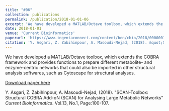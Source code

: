 ```yaml
---
title: "#06"
collection: publications
permalink: /publication/2018-01-01-06
excerpt: 'We have developed a MATLAB/Octave toolbox, which extends the COBRA framework and provides functions to prepare different metabolite- and enzyme-centric networks that could also be imported in other structural analysis softwares, such as Cytoscape for structural analyses.'
date: 2018-01-01
venue: 'Current Bioinformatics'
paperurl: 'https://www.ingentaconnect.com/content/ben/cbio/2018/00000013/00000001/art00015'
citation: 'Y. Asgari, Z. Zabihinpour, A. Masoudi-Nejad, (2018). &quot;SCAN-Toolbox: Structural COBRA Add-oN (SCAN) for Analysing Large Metabolic Networks&quot; <i>Genomics</i>. Vol.13, No.1, Page:100-107'
---
```

We have developed a MATLAB/Octave toolbox, which extends the COBRA framework and provides functions to prepare different metabolite- and enzyme-centric networks that could also be imported in other structural analysis softwares, such as Cytoscape for structural analyses.

[Download paper here](https://www.ingentaconnect.com/content/ben/cbio/2018/00000013/00000001/art00015)

Y. Asgari, Z. Zabihinpour, A. Masoudi-Nejad, (2018). "SCAN-Toolbox: Structural COBRA Add-oN (SCAN) for Analysing Large Metabolic Networks" <i>Current Bioinformatics</i>. Vol.13, No.1, Page:100-107.
